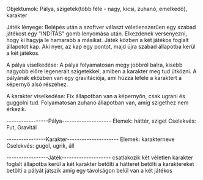 Objektumok: Pálya, szigetek(több féle - nagy, kicsi, zuhanó, emelkedő), karakter

Játék lényege:
Belépés után a szoftver választ véletlenszerűen egy szabad játékost egy "INDÍTÁS" gomb lenyomása után. Elkezdenek versenyezni, hogy ki hagyja le hamarabb a másikat. Játék közben a két játékos foglalt állapotot kap. 
Aki nyer, az kap egy pontot, majd újra szabad állapotba kerül a két játékos.

A pálya viselkedése:
A pálya folyamatosan megy jobbról balra, kisebb nagyobb előre legenerált szigetekkel, amiben a karakter meg tud ütközni. A pályának eközben van egy gravitációja, ami húzza lefele a karaktert a képernyő alsó részéhez.

A karakter viselkedése:
Fix állapotban van a képernyőn, csak ugrani és guggolni tud. Folyamatosan zuhanó állapotban van, amíg szigethez nem érkezik.


-----------------Pálya--------------------
Elemek: háttér, sziget
Cselekvés: Fut, Gravitál


----------------Karakter---------------------
Elemek: karakterneve
Cselekvés: gugol, ugrik, áll

-----------------Játék--------------------
csatlakozik két véletlen karakter
foglalt állapotba kerül a két karakter
betölti a hátteret
betölti a karaktereket
betölti a pályát
játszik amíg egy távolságon belül van a két játékos
